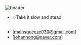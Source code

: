 
![header](https://capsule-render.vercel.app/api?type=wave&color=900&height=200&section=header&text=HANHONG_JO&fontSize=60)

- ✨Take it slow and stead
##
- [mainsqueeze030@gmail.com]
- [johanhong@naver.com]
  


<!---
remainaloof/remainaloof is a ✨ special ✨ repository because its `README.md` (this file) appears on your GitHub profile.
You can click the Preview link to take a look at your changes.
--->

